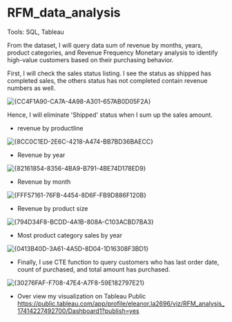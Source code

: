 # RFM_data_analysis
Tools: SQL, Tableau

From the dataset, I will query data sum of revenue by months, years, product categories, and Revenue Frequency Monetary analysis to identify high-value customers based on their purchasing behavior. 

First, I will check the sales status listing. I see the status as shipped has completed sales, the others status has not completed contain revenue numbers as well.

![{CC4F1A90-CA7A-4A98-A301-657AB0D05F2A}](https://github.com/user-attachments/assets/22ad71b5-5494-4271-942d-dd6cf1f3bfbd)


Hence, I will eliminate 'Shipped' status when I sum up the sales amount.

- revenue by productline
  
![{8CC0C1ED-2E6C-4218-A474-BB7BD36BAECC}](https://github.com/user-attachments/assets/aaadab4d-1dd9-429b-9e02-a0e6b42a06a8)


- Revenue by year
  
![{82161854-8356-4BA9-B791-4BE74D178ED9}](https://github.com/user-attachments/assets/171ee36e-a803-4463-961f-ebefbe31c1fc)


- Revenue by month
  
![{FFF57161-76FB-4454-8D6F-FB9D886F120B}](https://github.com/user-attachments/assets/9e1b8d66-9df1-46fa-8f76-f63dd1900a94)


- Revenue by product size
  
![{794D34F8-BCDD-4A1B-808A-C103ACBD7BA3}](https://github.com/user-attachments/assets/4631948f-2786-4f74-9ecd-e96d860bd7d5)


- Most product category sales by year
  
![{0413B40D-3A61-4A5D-8D04-1D16308F3BD1}](https://github.com/user-attachments/assets/0be51959-9c79-4dd3-96cd-28cef0947d7e)


- Finally, I use CTE function to query customers who has last order date, count of purchased, and total amount has purchased.

![{30276FAF-F708-47E4-A7F8-59E182797E21}](https://github.com/user-attachments/assets/a734bbf8-a827-45a5-9aaa-6846dc4591a7)


- Over view my visualization on Tableau Public
https://public.tableau.com/app/profile/eleanor.la2696/viz/RFM_analysis_17414227492700/Dashboard1?publish=yes

